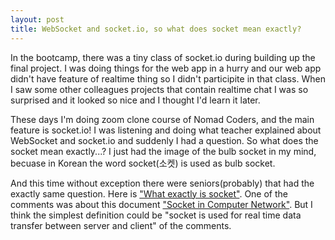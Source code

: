 ```yaml
---
layout: post
title: WebSocket and socket.io, so what does socket mean exactly?
---
```


In the bootcamp, there was a tiny class of socket.io during building up the final project. I was doing things for the web app in a hurry and our web app didn't have feature of realtime thing so I didn't participite in that class.
When I saw some other colleagues projects that contain realtime chat I was so surprised and it looked so nice and I thought I'd learn it later.

These days I'm doing zoom clone course of Nomad Coders, and the main feature is socket.io! I was listening and doing what teacher explained about WebSocket and socket.io and suddenly I had a question. So what does the socket mean exactly...? I just had the image of the bulb socket in my mind, becuase in Korean the word socket(소켓) is used as bulb socket. 

And this time without exception there were seniors(probably) that had the exactly same question. Here is ["What exactly is socket"](https://stackoverflow.com/questions/16233193/what-exactly-is-socket).
One of the comments was about this document ["Socket in Computer Network"](https://www.geeksforgeeks.org/socket-in-computer-network/). But I think the simplest definition could be "socket is used for real time data transfer between server and client" of the comments.
